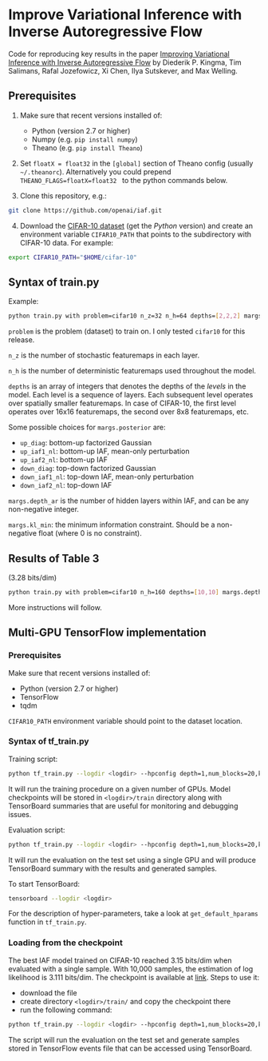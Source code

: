 # Improve Variational Inference with Inverse Autoregressive Flow

Code for reproducing key results in the paper [Improving Variational Inference with Inverse Autoregressive Flow](http://arxiv.org/abs/1606.04934) by Diederik P. Kingma, Tim Salimans, Rafal Jozefowicz, Xi Chen, Ilya Sutskever, and Max Welling.

## Prerequisites

1. Make sure that recent versions installed of:
    - Python (version 2.7 or higher)
    - Numpy (e.g. `pip install numpy`)
    - Theano (e.g. `pip install Theano`)

2. Set `floatX = float32` in the `[global]` section of Theano config (usually `~/.theanorc`). Alternatively you could prepend `THEANO_FLAGS=floatX=float32 ` to the python commands below. 

3. Clone this repository, e.g.:
```sh
git clone https://github.com/openai/iaf.git
```

4. Download the [CIFAR-10 dataset](https://www.cs.toronto.edu/~kriz/cifar.html) (get the *Python* version) and create an environment variable `CIFAR10_PATH` that points to the subdirectory with CIFAR-10 data. For example:
```sh
export CIFAR10_PATH="$HOME/cifar-10"
```

## Syntax of train.py

Example:
```sh
python train.py with problem=cifar10 n_z=32 n_h=64 depths=[2,2,2] margs.depth_ar=1 margs.posterior=down_iaf2_NL margs.kl_min=0.25
```

`problem` is the problem (dataset) to train on. I only tested `cifar10` for this release.

`n_z` is the number of stochastic featuremaps in each layer.

`n_h` is the number of deterministic featuremaps used throughout the model.

`depths` is an array of integers that denotes the depths of the *levels* in the model. Each level is a sequence of layers. Each subsequent level operates over spatially smaller featuremaps. In case of CIFAR-10, the first level operates over 16x16 featuremaps, the second over 8x8 featuremaps, etc.

Some possible choices for `margs.posterior` are:
- `up_diag`: bottom-up factorized Gaussian
- `up_iaf1_nl`: bottom-up IAF, mean-only perturbation
- `up_iaf2_nl`: bottom-up IAF
- `down_diag`: top-down factorized Gaussian
- `down_iaf1_nl`: top-down IAF, mean-only perturbation
- `down_iaf2_nl`: top-down IAF

`margs.depth_ar` is the number of hidden layers within IAF, and can be any non-negative integer.

`margs.kl_min`: the minimum information constraint. Should be a non-negative float (where 0 is no constraint).

## Results of Table 3

(3.28 bits/dim)

```sh
python train.py with problem=cifar10 n_h=160 depths=[10,10] margs.depth_ar=2 margs.posterior=down_iaf2_nl margs.prior=diag margs.kl_min=0.25
```

More instructions will follow.


## Multi-GPU TensorFlow implementation

### Prerequisites

Make sure that recent versions installed of:
- Python (version 2.7 or higher)
- TensorFlow
- tqdm
   
`CIFAR10_PATH` environment variable should point to the dataset location.

### Syntax of tf_train.py

Training script:
```sh
python tf_train.py --logdir <logdir> --hpconfig depth=1,num_blocks=20,kl_min=0.1,learning_rate=0.002,batch_size=32 --num_gpus 8 --mode train
```

It will run the training procedure on a given number of GPUs. Model checkpoints will be stored in `<logdir>/train` directory along with TensorBoard summaries that are useful for monitoring and debugging issues.

Evaluation script:
```sh
python tf_train.py --logdir <logdir> --hpconfig depth=1,num_blocks=20,kl_min=0.1,learning_rate=0.002,batch_size=32 --num_gpus 1 --mode eval_test
```

It will run the evaluation on the test set using a single GPU and will produce TensorBoard summary with the results and generated samples.

To start TensorBoard:
```sh
tensorboard --logdir <logdir>
```

For the description of hyper-parameters, take a look at `get_default_hparams` function in `tf_train.py`.


### Loading from the checkpoint

The best IAF model trained on CIFAR-10 reached 3.15 bits/dim when evaluated with a single sample. With 10,000 samples, the estimation of log likelihood is 3.111 bits/dim.
The checkpoint is available at [link](https://drive.google.com/file/d/0B-pv8mYT4p0OOXFfWElyeUs0bUk/view?usp=sharing).
Steps to use it:
- download the file
- create directory `<logdir>/train/` and copy the checkpoint there
- run the following command:
```sh
python tf_train.py --logdir <logdir> --hpconfig depth=1,num_blocks=20,kl_min=0.1,learning_rate=0.002,batch_size=32 --num_gpus 1 --mode eval_test
```

The script will run the evaluation on the test set and generate samples stored in TensorFlow events file that can be accessed using TensorBoard.